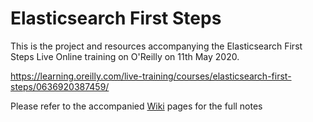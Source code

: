 # Elasticsearch First Steps

This is the project and resources accompanying the Elasticsearch First Steps Live Online training on O'Reilly on 11th May 2020.

https://learning.oreilly.com/live-training/courses/elasticsearch-first-steps/0636920387459/

Please refer to the accompanied [Wiki](https://github.com/madhusudhankonda/elasticsearch-first-steps/wiki) pages for the full notes
